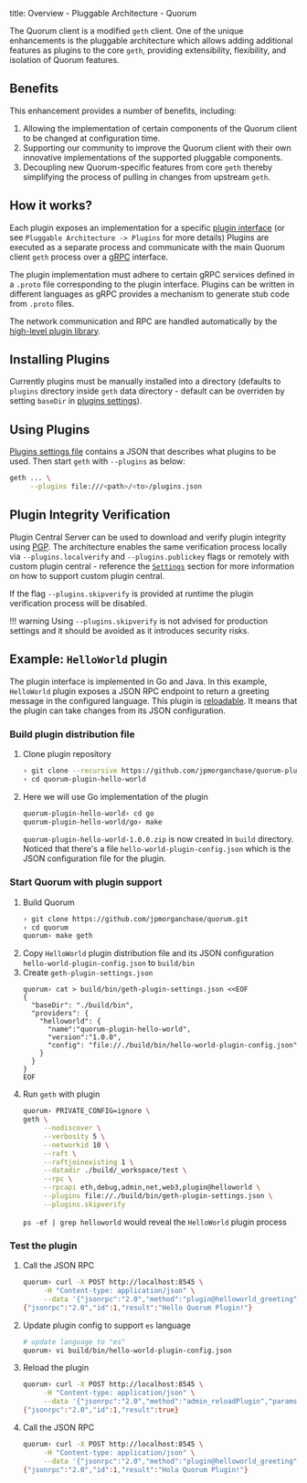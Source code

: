 title: Overview - Pluggable Architecture - Quorum

The Quorum client is a modified `geth` client. One of the unique enhancements
is the pluggable architecture which allows adding additional features as plugins to the core `geth`, 
providing extensibility, flexibility, and isolation of Quorum features.

## Benefits
 
This enhancement provides a number of benefits, including:

1. Allowing the implementation of certain components of the Quorum client to be changed at configuration time.
1. Supporting our community to improve the Quorum client with their own innovative implementations of the supported pluggable components.
1. Decoupling new Quorum-specific features from core `geth` thereby simplifying the process of pulling in changes from upstream `geth`.

## How it works?

Each plugin exposes an implementation for a specific [plugin interface](https://github.com/jpmorganchase/quorum-plugin-definitions) (or see `Pluggable Architecture -> Plugins` for more details)
Plugins are executed as a separate process and communicate with the main Quorum client `geth` process
over a [gRPC](https://grpc.io/) interface.

The plugin implementation must adhere to certain gRPC services defined in a `.proto` file corresponding to the plugin interface.
Plugins can be written in different languages as gRPC provides a mechanism to generate stub code from `.proto` files. 

The network communication and RPC are handled automatically by the [high-level plugin library](https://github.com/hashicorp/go-plugin).

## Installing Plugins

Currently plugins must be manually installed into a directory (defaults to `plugins` directory inside `geth` data directory - default can be overriden by setting `baseDir` in [plugins settings](../Settings)).
 
## Using Plugins

[Plugins settings file](../Settings) contains a JSON that describes what plugins to be used.
Then start `geth` with `--plugins` as below:

```bash
geth ... \
     --plugins file:///<path>/<to>/plugins.json
```

## Plugin Integrity Verification

Plugin Central Server can be used to download and verify plugin integrity using [PGP](https://en.wikipedia.org/wiki/Pretty_Good_Privacy). 
The architecture enables the same verification process locally via `--plugins.localverify` and `--plugins.publickey` flags or 
remotely with custom plugin central - reference the [`Settings`](../Settings/) section for more information on how to support custom plugin central. 

If the flag `--plugins.skipverify` is provided at runtime the plugin verification process will be disabled.

!!! warning
    Using `--plugins.skipverify`  is not advised for production settings and it should be avoided as it introduces security risks.

## Example: `HelloWorld` plugin

The plugin interface is implemented in Go and Java. In this example, `HelloWorld` plugin exposes a JSON RPC endpoint 
to return a greeting message in the configured language.
This plugin is [reloadable](../Internals/#plugin-reloading). It means that the plugin can take changes from its JSON configuration.  

### Build plugin distribution file   

1. Clone plugin repository
   ```bash
   › git clone --recursive https://github.com/jpmorganchase/quorum-plugin-hello-world.git
   › cd quorum-plugin-hello-world
   ```
1. Here we will use Go implementation of the plugin
   ```bash
   quorum-plugin-hello-world› cd go
   quorum-plugin-hello-world/go› make
   ```
   `quorum-plugin-hello-world-1.0.0.zip` is now created in `build` directory. 
   Noticed that there's a file `hello-world-plugin-config.json` which is the JSON configuration file for the plugin.

### Start Quorum with plugin support

1. Build Quorum
   ```bash
   › git clone https://github.com/jpmorganchase/quorum.git
   › cd quorum
   quorum› make geth
   ```
1. Copy `HelloWorld` plugin distribution file and its JSON configuration `hello-world-plugin-config.json` to `build/bin`
1. Create `geth-plugin-settings.json`
   ```
   quorum› cat > build/bin/geth-plugin-settings.json <<EOF
   {
     "baseDir": "./build/bin",
     "providers": {
       "helloworld": {
         "name":"quorum-plugin-hello-world",
         "version":"1.0.0",
         "config": "file://./build/bin/hello-world-plugin-config.json"
       }
     }
   }
   EOF
   ```
1. Run `geth` with plugin
   ```bash
   quorum› PRIVATE_CONFIG=ignore \
   geth \
        --nodiscover \
        --verbosity 5 \
        --networkid 10 \
        --raft \
        --raftjoinexisting 1 \
        --datadir ./build/_workspace/test \
        --rpc \
        --rpcapi eth,debug,admin,net,web3,plugin@helloworld \
        --plugins file://./build/bin/geth-plugin-settings.json \
        --plugins.skipverify
   ```
   `ps -ef | grep helloworld` would reveal the `HelloWorld` plugin process

### Test the plugin

1. Call the JSON RPC
   ```bash
   quorum› curl -X POST http://localhost:8545 \
        -H "Content-type: application/json" \
        --data '{"jsonrpc":"2.0","method":"plugin@helloworld_greeting","params":["Quorum Plugin"],"id":1}'
   {"jsonrpc":"2.0","id":1,"result":"Hello Quorum Plugin!"}
   ```
1. Update plugin config to support `es` language
   ```bash
   # update language to "es"
   quorum› vi build/bin/hello-world-plugin-config.json
   ```
1. Reload the plugin
   ```bash
   quorum› curl -X POST http://localhost:8545 \
        -H "Content-type: application/json" \
        --data '{"jsonrpc":"2.0","method":"admin_reloadPlugin","params":["helloworld"],"id":1}'
   {"jsonrpc":"2.0","id":1,"result":true}
   ```
1. Call the JSON RPC
   ```bash
   quorum› curl -X POST http://localhost:8545 \
        -H "Content-type: application/json" \
        --data '{"jsonrpc":"2.0","method":"plugin@helloworld_greeting","params":["Quorum Plugin"],"id":1}'
   {"jsonrpc":"2.0","id":1,"result":"Hola Quorum Plugin!"}
   ```
